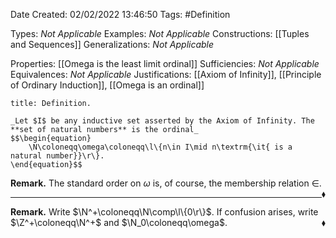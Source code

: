 <div class="topSpace"></div>

Date Created: 02/02/2022 13:46:50
Tags: #Definition

Types: _Not Applicable_
Examples: _Not Applicable_
Constructions: [[Tuples and Sequences]]
Generalizations: _Not Applicable_

Properties: [[Omega is the least limit ordinal]]
Sufficiencies: _Not Applicable_
Equivalences: _Not Applicable_
Justifications: [[Axiom of Infinity]], [[Principle of Ordinary Induction]], [[Omega is an ordinal]]

``` ad-Definition
title: Definition.

_Let $I$ be any inductive set asserted by the Axiom of Infinity. The **set of natural numbers** is the ordinal_
$$\begin{equation}
    \N\coloneqq\omega\coloneqq\l\{n\in I\mid n\textrm{\it{ is a natural number}}\r\}.
\end{equation}$$

```

**Remark.** The standard order on $\omega$ is, of course, the membership relation $\in$.<span style="float:right;">$\blacklozenge$</span>

---

**Remark.** Write $\N^+\coloneqq\N\comp\l\{0\r\}$. If confusion arises, write $\Z^+\coloneqq\N^+$ and $\N_0\coloneqq\omega$.<span style="float:right;">$\blacklozenge$</span>
